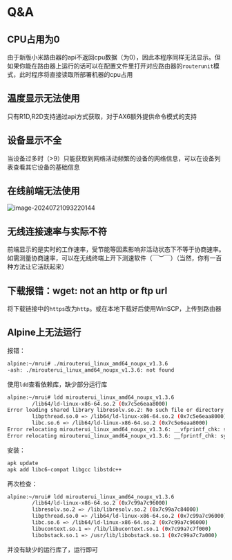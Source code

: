 # Q&A

## CPU占用为0

由于新版小米路由器的api不返回cpu数据（为0），因此本程序同样无法显示。但如果你能在路由器上运行的话可以在配置文件里打开对应路由器的`routerunit`模式，此时程序将直接读取所部署机器的cpu占用

## 温度显示无法使用

只有R1D,R2D支持通过api方式获取，对于AX6额外提供命令模式的支持

## 设备显示不全

当设备过多时（>9）只能获取到网络活动频繁的设备的网络信息，可以在设备列表查看其它设备的基础信息

## 在线前端无法使用

![image-20240721093220144](https://onep.hzchu.top/mount/pic/myself/2024/07/669c6526623d7.png)

## 无线连接速率与实际不符

前端显示的是实时的工作速率，受节能等因素影响非活动状态下不等于协商速率。如需测量协商速率，可以在无线终端上开下测速软件（￣︶￣）（当然，你有一百种方法让它活跃起来）

## 下载报错：wget: not an http or ftp url

将下载链接中的`https`改为`http`。或在本地下载好后使用WinSCP，上传到路由器

## Alpine上无法运行

报错：

```bash
alpine:~/mrui# ./mirouterui_linux_amd64_noupx_v1.3.6 
-ash: ./mirouterui_linux_amd64_noupx_v1.3.6: not found
```

使用`ldd`查看依赖库，缺少部分运行库

```bash
alpine:~/mrui# ldd mirouterui_linux_amd64_noupx_v1.3.6
        /lib64/ld-linux-x86-64.so.2 (0x7c5e6eaa8000)
Error loading shared library libresolv.so.2: No such file or directory (needed by mirouterui_linux_amd64_noupx_v1.3.6)
        libpthread.so.0 => /lib64/ld-linux-x86-64.so.2 (0x7c5e6eaa8000)
        libc.so.6 => /lib64/ld-linux-x86-64.so.2 (0x7c5e6eaa8000)
Error relocating mirouterui_linux_amd64_noupx_v1.3.6: __vfprintf_chk: symbol not found
Error relocating mirouterui_linux_amd64_noupx_v1.3.6: __fprintf_chk: symbol not found
```

安装：

```bash
apk update
apk add libc6-compat libgcc libstdc++
```

再次检查：

```bash
alpine:~/mrui# ldd mirouterui_linux_amd64_noupx_v1.3.6
        /lib64/ld-linux-x86-64.so.2 (0x7c99a7c96000)
        libresolv.so.2 => /lib/libresolv.so.2 (0x7c99a7c84000)
        libpthread.so.0 => /lib64/ld-linux-x86-64.so.2 (0x7c99a7c96000)
        libc.so.6 => /lib64/ld-linux-x86-64.so.2 (0x7c99a7c96000)
        libucontext.so.1 => /lib/libucontext.so.1 (0x7c99a7c7f000)
        libobstack.so.1 => /usr/lib/libobstack.so.1 (0x7c99a7c7a000)
```

并没有缺少的运行库了，运行即可

